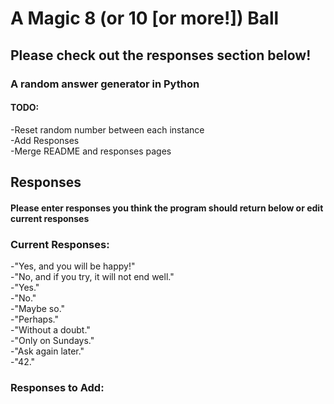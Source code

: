 # A Magic 8 (or 10 [or more!]) Ball
## Please check out the responses section below!
### A random answer generator in Python
#### TODO:
-Reset random number between each instance  
-Add Responses  
-Merge README and responses pages  
## Responses
#### Please enter responses you think the program should return below or edit current responses
### Current Responses:
-"Yes, and you will be happy!"  
-"No, and if you try, it will not end well."  
-"Yes."  
-"No."  
-"Maybe so."  
-"Perhaps."  
-"Without a doubt."  
-"Only on Sundays."  
-"Ask again later."  
-"42."
### Responses to Add:
